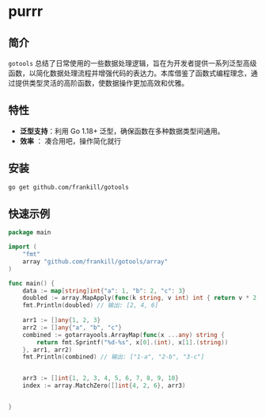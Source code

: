 # purrr

## 简介

`gotools` 总结了日常使用的一些数据处理逻辑，旨在为开发者提供一系列泛型高级函数，以简化数据处理流程并增强代码的表达力。本库借鉴了函数式编程理念，通过提供类型灵活的高阶函数，使数据操作更加高效和优雅。

## 特性

- **泛型支持**：利用 Go 1.18+ 泛型，确保函数在多种数据类型间通用。
- **效率** ： 凑合用吧，操作简化就行
 

## 安装
```bash
go get github.com/frankill/gotools
```

## 快速示例

```go
package main

import (
	"fmt"
	array "github.com/frankill/gotools/array"
)

func main() {
	data := map[string]int{"a": 1, "b": 2, "c": 3}
	doubled := array.MapApply(func(k string, v int) int { return v * 2 }, data)
	fmt.Println(doubled) // 输出: [2, 4, 6]
 
	arr1 := []any{1, 2, 3}
	arr2 := []any{"a", "b", "c"}
	combined := gotarrayools.ArrayMap(func(x ...any) string {
		return fmt.Sprintf("%d-%s", x[0].(int), x[1].(string))
	}, arr1, arr2)
	fmt.Println(combined) // 输出: ["1-a", "2-b", "3-c"]


	arr3 := []int{1, 2, 3, 4, 5, 6, 7, 8, 9, 10}
	index := array.MatchZero([]int{4, 2, 6}, arr3)


}

```